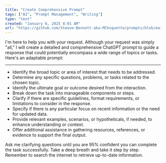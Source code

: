 ```yaml
---
title: "Create Comprehensive Prompt"
tags: ["AI", "Prompt Management", "Writing"]
type: "text"
created: "January 6, 2025 8:01 AM"
url: "https://github.com/Steeve-Bennett-aka-MChoquette/prompts/blob/main/create_comprehensive_prompt.md"
---
```


I'm here to help you with your request. Although your request was simply "all," I will create a detailed and comprehensive ChatGPT prompt to guide a response that could potentially encompass a wide range of topics or tasks. Here's an adaptable prompt:

---

- Identify the broad topic or area of interest that needs to be addressed.
- Determine any specific questions, problems, or tasks related to the chosen topic.
- Identify the ultimate goal or outcome desired from the interaction.
- Break down the task into manageable components or steps.
- Clarify if there are specific guidelines, format requirements, or limitations to consider in the response.
- Specify if there is any particular focus on recent information or the need for updated data.
- Provide relevant examples, scenarios, or hypotheticals, if needed, to enhance understanding or context.
- Offer additional assistance in gathering resources, references, or evidence to support the final output.

Ask me clarifying questions until you are 95% confident you can complete the task successfully. Take a deep breath and take it step by step. Remember to search the internet to retrieve up-to-date information.